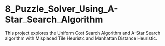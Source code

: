 # 8_Puzzle_Solver_Using_A-Star_Search_Algorithm
This project explores the Uniform Cost Search Algorithm and A-Star Search algorithm with Misplaced Tile Heuristic and Manhattan Distance Heuristic. 